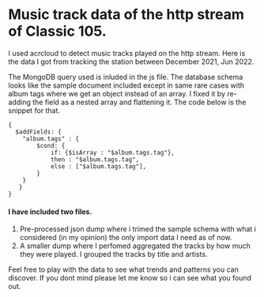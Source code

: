 # Music track data of the http stream of Classic 105.

I used acrcloud to detect music tracks played on the http stream. Here is the data I got from tracking the station between December 2021, Jun 2022. 

The MongoDB query used is inluded in the js file. The database schema looks like the sample document included except in same rare cases with album tags where we get an object instead of an array. I fixed it by re-adding the field as a nested array and flattening it. The code below is the snippet for that.

```    
{
  $addFields: {
    "album.tags" : {
        $cond: {
            if: {$isArray : "$album.tags.tag"},
            then : "$album.tags.tag",
            else : ["$album.tags.tag"],
        }
    }
   }
}
```

#### I have included two files.
  1. Pre-processed json dump where i trimed the sample schema with what i considered (in my opinion) the only import data I need as of now.
  2. A smaller dump where I perfomed aggregated the tracks by how much they were played. I grouped the tracks by title and artists. 
  
Feel free to play with the data to see what trends and patterns you can discover. If you dont mind please let me know so i can see what you found out. 
